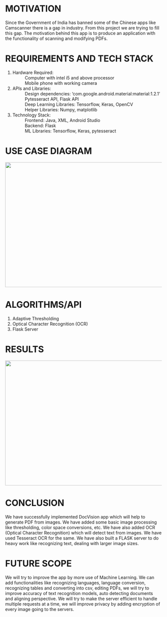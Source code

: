 # MOTIVATION
Since the Government of India has banned some of the Chinese apps like Camscanner there is a gap in industry. From this project we are trying to fill this gap. The motivation behind this app is to produce an application with the functionality of scanning and modifying PDFs.

# REQUIREMENTS AND TECH STACK
1. Hardware Required:\
&nbsp; &nbsp; &nbsp; &nbsp; &nbsp; Computer with intel i5 and above processor \
&nbsp; &nbsp; &nbsp; &nbsp; &nbsp; Mobile phone with working camera
2. APIs and Libraries: \
&nbsp; &nbsp; &nbsp; &nbsp; &nbsp; Design dependencies: ‘com.google.android.material:material:1.2.1’ \
&nbsp; &nbsp; &nbsp; &nbsp; &nbsp; Pytesseract API, Flask API \
&nbsp; &nbsp; &nbsp; &nbsp; &nbsp; Deep Learning Libraries: Tensorflow, Keras, OpenCV \
&nbsp; &nbsp; &nbsp; &nbsp; &nbsp; Helper Libraries: Numpy, matplotlib
3. Technology Stack: \
&nbsp; &nbsp; &nbsp; &nbsp; &nbsp; Frontend: Java, XML, Android Studio \
&nbsp; &nbsp; &nbsp; &nbsp; &nbsp; Backend: Flask \
&nbsp; &nbsp; &nbsp; &nbsp; &nbsp; ML Libraries: Tensorflow, Keras, pytesseract

# USE CASE DIAGRAM
<p align="center">
<img src="https://github.com/lnx2000/DocVision/blob/main/Images/USE%20CASE%20DIAGRAM.png" width="600" height="400">
</p>

# ALGORITHMS/API
1.   Adaptive Thresholding
2.   Optical Character Recognition (OCR)
3.   Flask Server


# RESULTS
<p align="center">
<img src="https://github.com/lnx2000/DocVision/blob/main/Images/Result.png" width="600" height="400">
</p>


# CONCLUSION
We have successfully implemented DocVision app which will help to generate PDF from images. We have added some basic image processing like thresholding, color space conversions, etc. We have also added OCR (Optical Character Recognition) which will detect text from images. We have used Tesseract OCR for the same. We have also built a FLASK server to do heavy work like recognizing text, dealing with larger image sizes.

# FUTURE SCOPE
We will try to improve the app by more use of  Machine Learning. We can add functionalities like recognizing languages, language conversion, recognizing tables and converting into csv, editing PDFs, we will try to improve accuracy of text recognition models, auto detecting documents and aligning perspective. We will try to make the server efficient to handle multiple requests at a time, we will improve privacy by adding encryption of every image going to the servers.

